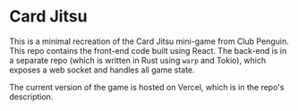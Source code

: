 # Card Jitsu
This is a minimal recreation of the Card Jitsu mini-game from Club Penguin. This repo contains the front-end code built using React.
The back-end is in a separate repo (which is written in Rust using `warp` and Tokio), which exposes a web socket and handles all
game state.

The current version of the game is hosted on Vercel, which is in the repo's description.
